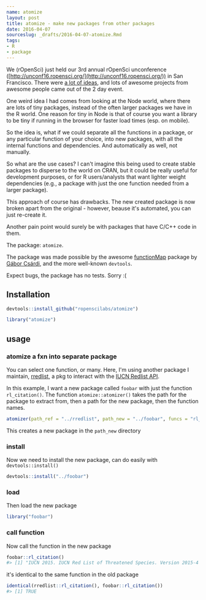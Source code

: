 ```yaml
---
name: atomize
layout: post
title: atomize - make new packages from other packages
date: 2016-04-07
sourceslug: _drafts/2016-04-07-atomize.Rmd
tags:
- R
- package
---
```




We (rOpenSci) just held our 3rd annual rOpenSci unconference ([http://unconf16.ropensci.org/](http://unconf16.ropensci.org/)) in San Francisco. There were [a lot of ideas](https://github.com/ropensci/unconf16/issues), and lots of awesome projects from awesome people came out of the 2 day event.

One weird idea I had comes from looking at the Node world, where there are lots of tiny packages, instead of the often larger packages we have in the R world. One reason for tiny in Node is that of course you want a library to be tiny if running in the browser for faster load times (esp. on mobile).

So the idea is, what if we could separate all the functions in a package, or any particular function of your choice, into new packages, with all the internal functions and dependencies. And automatically as well, not manually.

So what are the use cases? I can't imagine this being used to create stable packages to disperse to the world on CRAN, but it could be really useful for development purposes, or for R users/analysts that want lighter weight dependencies (e.g., a package with just the one function needed from a larger package).

This approach of course has drawbacks. The new created package is now broken apart from the original - however, beause it's automated, you can just re-create it.

Another pain point would surely be with packages that have C/C++ code in them.

The package: `atomize`.

The package was made possible by the awesome [functionMap](https://github.com/MangoTheCat/functionMap) package by [Gábor Csárdi](https://github.com/gaborcsardi), and the more well-known `devtools`.

Expect bugs, the package has no tests. Sorry :(

## Installation


```r
devtools::install_github("ropenscilabs/atomize")
```


```r
library("atomize")
```

## usage

### atomize a fxn into separate package

You can select one function, or many. Here, I'm using another package I maintain, [rredlist](https://github.com/ropenscilabs/rredlist), a pkg to interact with the [IUCN Redlist API](http://apiv3.iucnredlist.org/api/v3/docs).

In this example, I want a new package called `foobar` with just the function `rl_citation()`. The function `atomize::atomizer()` takes the path for the package to extract from, then a path for the new package, then the function names.


```r
atomizer(path_ref = "../rredlist", path_new = "../foobar", funcs = "rl_citation")
```

This creates a new package in the `path_new` directory

### install

Now we need to install the new package, can do easily with `devtools::install()`


```r
devtools::install("../foobar")
```

### load

Then load the new package


```r
library("foobar")
```

### call function

Now call the function in the new package


```r
foobar::rl_citation()
#> [1] "IUCN 2015. IUCN Red List of Threatened Species. Version 2015-4 <www.iucnredlist.org>"
```

it's identical to the same function in the old package


```r
identical(rredlist::rl_citation(), foobar::rl_citation())
#> [1] TRUE
```
